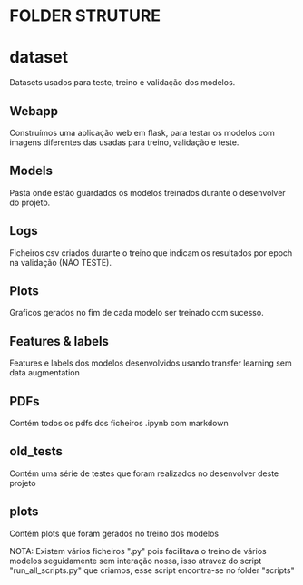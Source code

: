 # FOLDER STRUTURE

# dataset
Datasets usados para teste, treino e validação dos modelos. 

## Webapp
Construímos uma aplicação web em flask, para testar os modelos com imagens diferentes das usadas para treino, validação e teste.

## Models
Pasta onde estão guardados os modelos treinados durante o desenvolver do projeto.

## Logs
Ficheiros csv criados durante o treino que indicam os resultados por epoch na validação (NÃO TESTE).

## Plots
Graficos gerados no fim de cada modelo ser treinado com sucesso.

## Features & labels
Features e labels dos modelos desenvolvidos usando transfer learning sem data augmentation

## PDFs
Contém todos os pdfs dos ficheiros .ipynb com markdown

## old_tests
Contém uma série de testes que foram realizados no desenvolver deste projeto

## plots
Contém plots que foram gerados no treino dos modelos

NOTA:
Existem vários ficheiros ".py" pois facilitava o treino de vários modelos seguidamente sem interação nossa, isso atravez do script "run_all_scripts.py" que criamos, esse script encontra-se no folder "scripts"
